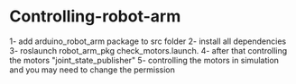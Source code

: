 # Controlling-robot-arm
 1- add arduino_robot_arm package to src folder 2- install all dependencies 3- roslaunch robot_arm_pkg check_motors.launch. 4- after that controlling the motors "joint_state_publisher" 5- controlling the motors in simulation and you may need to change the permission 
